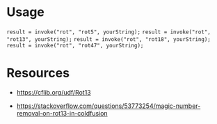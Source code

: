 # Usage


`result = invoke("rot", "rot5", yourString);`
`result = invoke("rot", "rot13", yourString);`
`result = invoke("rot", "rot18", yourString);`
`result = invoke("rot", "rot47", yourString);`

# Resources

- https://cflib.org/udf/Rot13

- https://stackoverflow.com/questions/53773254/magic-number-removal-on-rot13-in-coldfusion


